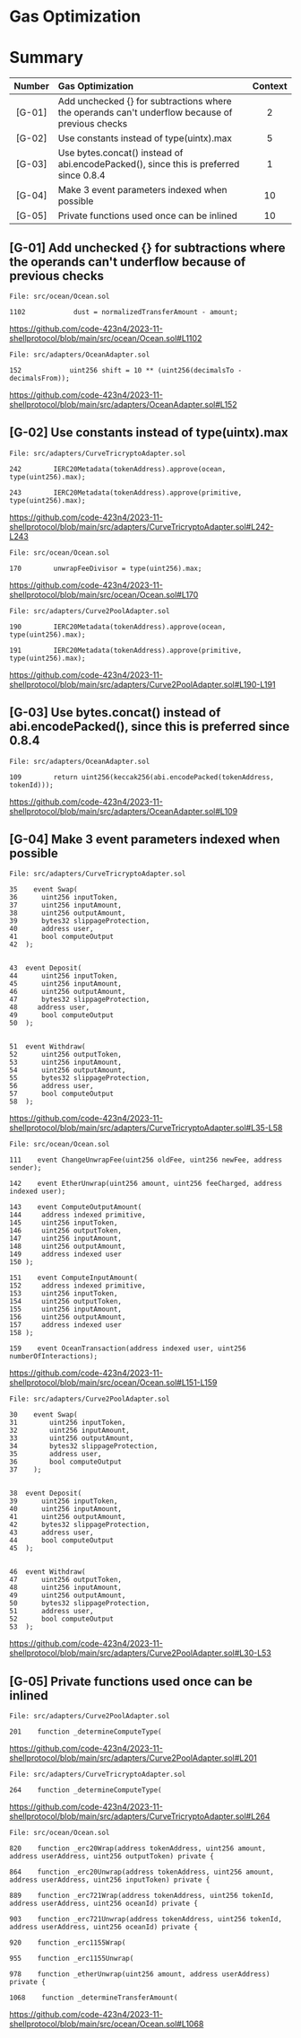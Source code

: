 # Gas Optimization

# Summary

| Number | Gas Optimization                                                                                | Context |
| :----: | :---------------------------------------------------------------------------------------------- | :-----: |
| [G-01] | Add unchecked {} for subtractions where the operands can't underflow because of previous checks |    2    |
| [G-02] | Use constants instead of type(uintx).max                                                        |    5    |
| [G-03] | Use bytes.concat() instead of abi.encodePacked(), since this is preferred since 0.8.4           |    1    |
| [G-04] | Make 3 event parameters indexed when possible                                                   |   10    |
| [G-05] | Private functions used once can be inlined                                                      |   10    |

## [G-01] Add unchecked {} for subtractions where the operands can't underflow because of previous checks

```solidity
File: src/ocean/Ocean.sol

1102            dust = normalizedTransferAmount - amount;
```

https://github.com/code-423n4/2023-11-shellprotocol/blob/main/src/ocean/Ocean.sol#L1102

```solidity
File: src/adapters/OceanAdapter.sol

152            uint256 shift = 10 ** (uint256(decimalsTo - decimalsFrom));
```

https://github.com/code-423n4/2023-11-shellprotocol/blob/main/src/adapters/OceanAdapter.sol#L152

## [G-02] Use constants instead of type(uintx).max

```solidity
File: src/adapters/CurveTricryptoAdapter.sol

242        IERC20Metadata(tokenAddress).approve(ocean, type(uint256).max);

243        IERC20Metadata(tokenAddress).approve(primitive, type(uint256).max);
```

https://github.com/code-423n4/2023-11-shellprotocol/blob/main/src/adapters/CurveTricryptoAdapter.sol#L242-L243

```solidity
File: src/ocean/Ocean.sol

170        unwrapFeeDivisor = type(uint256).max;
```

https://github.com/code-423n4/2023-11-shellprotocol/blob/main/src/ocean/Ocean.sol#L170

```solidity
File: src/adapters/Curve2PoolAdapter.sol

190        IERC20Metadata(tokenAddress).approve(ocean, type(uint256).max);

191        IERC20Metadata(tokenAddress).approve(primitive, type(uint256).max);
```

https://github.com/code-423n4/2023-11-shellprotocol/blob/main/src/adapters/Curve2PoolAdapter.sol#L190-L191

## [G-03] Use bytes.concat() instead of abi.encodePacked(), since this is preferred since 0.8.4

```solidity
File: src/adapters/OceanAdapter.sol

109        return uint256(keccak256(abi.encodePacked(tokenAddress, tokenId)));
```

https://github.com/code-423n4/2023-11-shellprotocol/blob/main/src/adapters/OceanAdapter.sol#L109

## [G-04] Make 3 event parameters indexed when possible

```solidity
File: src/adapters/CurveTricryptoAdapter.sol

35    event Swap(
36      uint256 inputToken,
37      uint256 inputAmount,
38      uint256 outputAmount,
39      bytes32 slippageProtection,
40      address user,
41      bool computeOutput
42  );


43  event Deposit(
44      uint256 inputToken,
45      uint256 inputAmount,
46      uint256 outputAmount,
47      bytes32 slippageProtection,
48     address user,
49      bool computeOutput
50  );


51  event Withdraw(
52      uint256 outputToken,
53      uint256 inputAmount,
54      uint256 outputAmount,
55      bytes32 slippageProtection,
56      address user,
57      bool computeOutput
58  );
```

https://github.com/code-423n4/2023-11-shellprotocol/blob/main/src/adapters/CurveTricryptoAdapter.sol#L35-L58

```solidity
File: src/ocean/Ocean.sol

111    event ChangeUnwrapFee(uint256 oldFee, uint256 newFee, address sender);

142    event EtherUnwrap(uint256 amount, uint256 feeCharged, address indexed user);

143    event ComputeOutputAmount(
144     address indexed primitive,
145     uint256 inputToken,
146     uint256 outputToken,
147     uint256 inputAmount,
148     uint256 outputAmount,
149     address indexed user
150 );

151    event ComputeInputAmount(
152     address indexed primitive,
153     uint256 inputToken,
154     uint256 outputToken,
155     uint256 inputAmount,
156     uint256 outputAmount,
157     address indexed user
158 );

159    event OceanTransaction(address indexed user, uint256 numberOfInteractions);
```

https://github.com/code-423n4/2023-11-shellprotocol/blob/main/src/ocean/Ocean.sol#L151-L159

```solidity
File: src/adapters/Curve2PoolAdapter.sol

30    event Swap(
31        uint256 inputToken,
32        uint256 inputAmount,
33        uint256 outputAmount,
34        bytes32 slippageProtection,
35        address user,
36        bool computeOutput
37    );


38  event Deposit(
39      uint256 inputToken,
40      uint256 inputAmount,
41      uint256 outputAmount,
42      bytes32 slippageProtection,
43      address user,
44      bool computeOutput
45  );


46  event Withdraw(
47      uint256 outputToken,
48      uint256 inputAmount,
49      uint256 outputAmount,
50      bytes32 slippageProtection,
51      address user,
52      bool computeOutput
53  );
```

https://github.com/code-423n4/2023-11-shellprotocol/blob/main/src/adapters/Curve2PoolAdapter.sol#L30-L53

## [G-05] Private functions used once can be inlined

```solidity
File: src/adapters/Curve2PoolAdapter.sol

201    function _determineComputeType(
```

https://github.com/code-423n4/2023-11-shellprotocol/blob/main/src/adapters/Curve2PoolAdapter.sol#L201

```solidity
File: src/adapters/CurveTricryptoAdapter.sol

264    function _determineComputeType(
```

https://github.com/code-423n4/2023-11-shellprotocol/blob/main/src/adapters/CurveTricryptoAdapter.sol#L264

```solidity
File: src/ocean/Ocean.sol

820    function _erc20Wrap(address tokenAddress, uint256 amount, address userAddress, uint256 outputToken) private {

864    function _erc20Unwrap(address tokenAddress, uint256 amount, address userAddress, uint256 inputToken) private {

889    function _erc721Wrap(address tokenAddress, uint256 tokenId, address userAddress, uint256 oceanId) private {

903    function _erc721Unwrap(address tokenAddress, uint256 tokenId, address userAddress, uint256 oceanId) private {

920    function _erc1155Wrap(

955    function _erc1155Unwrap(

978    function _etherUnwrap(uint256 amount, address userAddress) private {

1068    function _determineTransferAmount(
```

https://github.com/code-423n4/2023-11-shellprotocol/blob/main/src/ocean/Ocean.sol#L1068